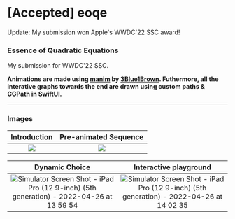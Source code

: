 # [Accepted] eoqe

Update: My submission won Apple's WWDC'22 SSC award!

### Essence of Quadratic Equations

My submission for WWDC'22 SSC.

**Animations are made using [manim](https://github.com/3b1b/manim) by [3Blue1Brown](https://www.youtube.com/c/3blue1brown). Futhermore, all the interative graphs towards the end are drawn using custom paths & CGPath in SwiftUI.**

***
### Images

Introduction           |  Pre-animated Sequence
:-------------------------:|:-------------------------:
![](https://user-images.githubusercontent.com/104416665/165257910-c16234f7-d4ab-4c98-983e-44db4f7e5757.png) | ![](https://user-images.githubusercontent.com/104416665/165259356-1144df75-3c3d-4cbf-b610-723564b0aef4.png)


Dynamic Choice    |  Interactive playground
:-------------------------:|:-------------------------:
![Simulator Screen Shot - iPad Pro (12 9-inch) (5th generation) - 2022-04-26 at 13 59 54](https://user-images.githubusercontent.com/104416665/165257974-94c1287f-dce7-4263-bc6c-1ecd9debec93.png) | ![Simulator Screen Shot - iPad Pro (12 9-inch) (5th generation) - 2022-04-26 at 14 02 35](https://user-images.githubusercontent.com/104416665/165258882-b020d855-40f4-4c4b-bfc0-8be2bc784593.png)
